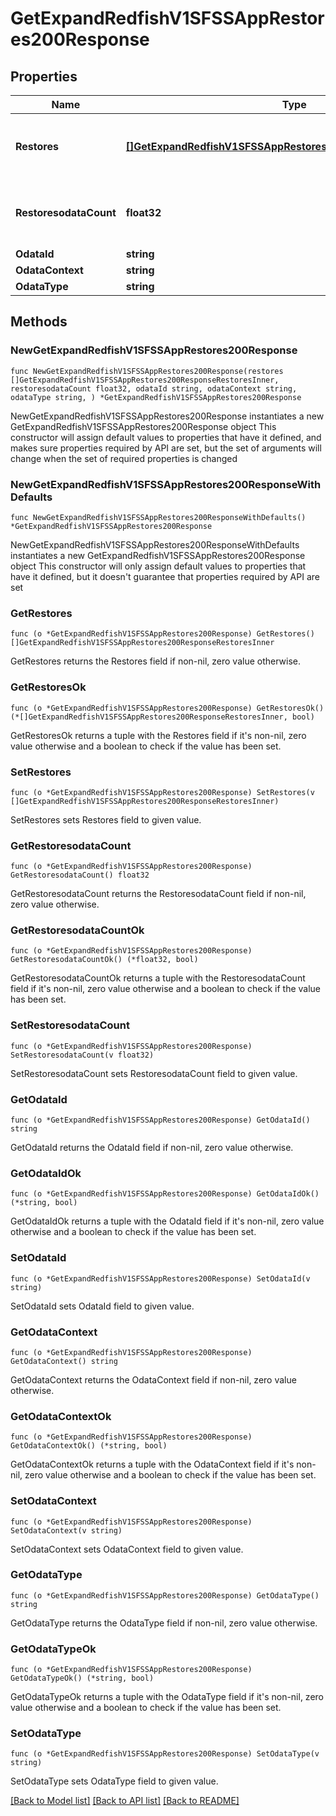 # GetExpandRedfishV1SFSSAppRestores200Response

## Properties

Name | Type | Description | Notes
------------ | ------------- | ------------- | -------------
**Restores** | [**[]GetExpandRedfishV1SFSSAppRestores200ResponseRestoresInner**](GetExpandRedfishV1SFSSAppRestores200ResponseRestoresInner.md) | A set of restore operations performed on SFSS | 
**RestoresodataCount** | **float32** | Number of restore operations performed on SFSS | 
**OdataId** | **string** |  | 
**OdataContext** | **string** |  | 
**OdataType** | **string** |  | 

## Methods

### NewGetExpandRedfishV1SFSSAppRestores200Response

`func NewGetExpandRedfishV1SFSSAppRestores200Response(restores []GetExpandRedfishV1SFSSAppRestores200ResponseRestoresInner, restoresodataCount float32, odataId string, odataContext string, odataType string, ) *GetExpandRedfishV1SFSSAppRestores200Response`

NewGetExpandRedfishV1SFSSAppRestores200Response instantiates a new GetExpandRedfishV1SFSSAppRestores200Response object
This constructor will assign default values to properties that have it defined,
and makes sure properties required by API are set, but the set of arguments
will change when the set of required properties is changed

### NewGetExpandRedfishV1SFSSAppRestores200ResponseWithDefaults

`func NewGetExpandRedfishV1SFSSAppRestores200ResponseWithDefaults() *GetExpandRedfishV1SFSSAppRestores200Response`

NewGetExpandRedfishV1SFSSAppRestores200ResponseWithDefaults instantiates a new GetExpandRedfishV1SFSSAppRestores200Response object
This constructor will only assign default values to properties that have it defined,
but it doesn't guarantee that properties required by API are set

### GetRestores

`func (o *GetExpandRedfishV1SFSSAppRestores200Response) GetRestores() []GetExpandRedfishV1SFSSAppRestores200ResponseRestoresInner`

GetRestores returns the Restores field if non-nil, zero value otherwise.

### GetRestoresOk

`func (o *GetExpandRedfishV1SFSSAppRestores200Response) GetRestoresOk() (*[]GetExpandRedfishV1SFSSAppRestores200ResponseRestoresInner, bool)`

GetRestoresOk returns a tuple with the Restores field if it's non-nil, zero value otherwise
and a boolean to check if the value has been set.

### SetRestores

`func (o *GetExpandRedfishV1SFSSAppRestores200Response) SetRestores(v []GetExpandRedfishV1SFSSAppRestores200ResponseRestoresInner)`

SetRestores sets Restores field to given value.


### GetRestoresodataCount

`func (o *GetExpandRedfishV1SFSSAppRestores200Response) GetRestoresodataCount() float32`

GetRestoresodataCount returns the RestoresodataCount field if non-nil, zero value otherwise.

### GetRestoresodataCountOk

`func (o *GetExpandRedfishV1SFSSAppRestores200Response) GetRestoresodataCountOk() (*float32, bool)`

GetRestoresodataCountOk returns a tuple with the RestoresodataCount field if it's non-nil, zero value otherwise
and a boolean to check if the value has been set.

### SetRestoresodataCount

`func (o *GetExpandRedfishV1SFSSAppRestores200Response) SetRestoresodataCount(v float32)`

SetRestoresodataCount sets RestoresodataCount field to given value.


### GetOdataId

`func (o *GetExpandRedfishV1SFSSAppRestores200Response) GetOdataId() string`

GetOdataId returns the OdataId field if non-nil, zero value otherwise.

### GetOdataIdOk

`func (o *GetExpandRedfishV1SFSSAppRestores200Response) GetOdataIdOk() (*string, bool)`

GetOdataIdOk returns a tuple with the OdataId field if it's non-nil, zero value otherwise
and a boolean to check if the value has been set.

### SetOdataId

`func (o *GetExpandRedfishV1SFSSAppRestores200Response) SetOdataId(v string)`

SetOdataId sets OdataId field to given value.


### GetOdataContext

`func (o *GetExpandRedfishV1SFSSAppRestores200Response) GetOdataContext() string`

GetOdataContext returns the OdataContext field if non-nil, zero value otherwise.

### GetOdataContextOk

`func (o *GetExpandRedfishV1SFSSAppRestores200Response) GetOdataContextOk() (*string, bool)`

GetOdataContextOk returns a tuple with the OdataContext field if it's non-nil, zero value otherwise
and a boolean to check if the value has been set.

### SetOdataContext

`func (o *GetExpandRedfishV1SFSSAppRestores200Response) SetOdataContext(v string)`

SetOdataContext sets OdataContext field to given value.


### GetOdataType

`func (o *GetExpandRedfishV1SFSSAppRestores200Response) GetOdataType() string`

GetOdataType returns the OdataType field if non-nil, zero value otherwise.

### GetOdataTypeOk

`func (o *GetExpandRedfishV1SFSSAppRestores200Response) GetOdataTypeOk() (*string, bool)`

GetOdataTypeOk returns a tuple with the OdataType field if it's non-nil, zero value otherwise
and a boolean to check if the value has been set.

### SetOdataType

`func (o *GetExpandRedfishV1SFSSAppRestores200Response) SetOdataType(v string)`

SetOdataType sets OdataType field to given value.



[[Back to Model list]](../README.md#documentation-for-models) [[Back to API list]](../README.md#documentation-for-api-endpoints) [[Back to README]](../README.md)


